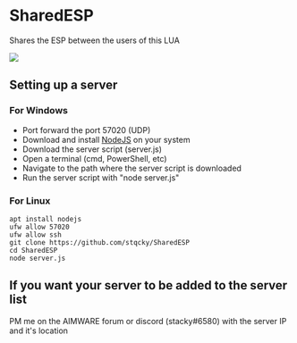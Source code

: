 # SharedESP
Shares the ESP between the users of this LUA

![](stuff/showcase.gif)

## Setting up a server

### For Windows
- Port forward the port 57020 (UDP)
- Download and install [NodeJS](https://nodejs.org/en/) on your system
- Download the server script (server.js)
- Open a terminal (cmd, PowerShell, etc)
- Navigate to the path where the server script is downloaded
- Run the server script with "node server.js"

### For Linux
    apt install nodejs
    ufw allow 57020
    ufw allow ssh
    git clone https://github.com/stqcky/SharedESP
    cd SharedESP
    node server.js
    

## If you want your server to be added to the server list
PM me on the AIMWARE forum or discord (stacky#6580) with the server IP and it's location
